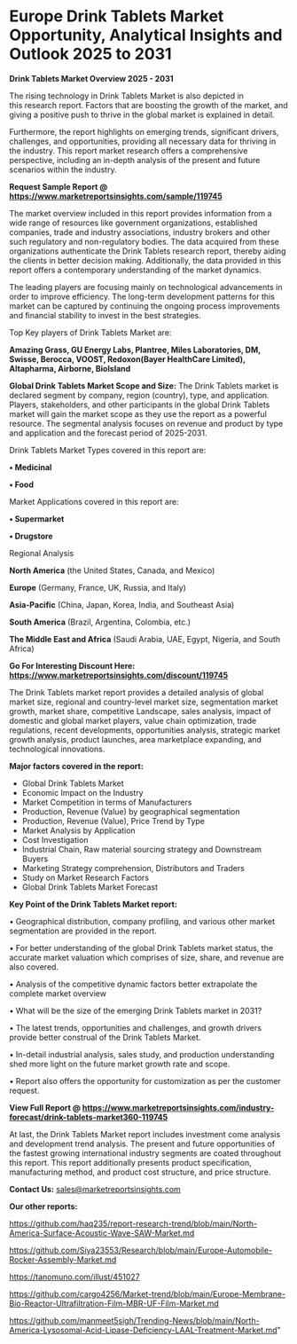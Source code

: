   # Europe Drink Tablets Market Opportunity, Analytical Insights and Outlook 2025 to 2031

<Strong> Drink Tablets Market Overview 2025 - 2031</strong>

The rising technology in Drink Tablets Market is also depicted in this research report. Factors that are boosting the growth of the market, and giving a positive push to thrive in the global market is explained in detail.

Furthermore, the report highlights on emerging trends, significant drivers, challenges, and opportunities, providing all necessary data for thriving in the industry. This report market research offers a comprehensive perspective, including an in-depth analysis of the present and future scenarios within the industry.

<strong>Request Sample Report @ <a href=https://www.marketreportsinsights.com/sample/119745>https://www.marketreportsinsights.com/sample/119745</a></strong>

The market overview included in this report provides information from a wide range of resources like government organizations, established companies, trade and industry associations, industry brokers and other such regulatory and non-regulatory bodies. The data acquired from these organizations authenticate the Drink Tablets research report, thereby aiding the clients in better decision making. Additionally, the data provided in this report offers a contemporary understanding of the market dynamics.

The leading players are focusing mainly on technological advancements in order to improve efficiency. The long-term development patterns for this market can be captured by continuing the ongoing process improvements and financial stability to invest in the best strategies.

Top Key players of Drink Tablets Market are:

<strong>Amazing Grass, GU Energy Labs, Plantree, Miles Laboratories, DM, Swisse, Berocca, VOOST, Redoxon(Bayer HealthCare Limited), Altapharma, Airborne, BioIsland</strong>

<strong><b>Global Drink Tablets Market Scope and Size:</b></strong>
The Drink Tablets market is declared segment by company, region (country), type, and application. Players, stakeholders, and other participants in the global Drink Tablets market will gain the market scope as they use the report as a powerful resource. The segmental analysis focuses on revenue and product by type and application and the forecast period of 2025-2031.

Drink Tablets Market Types covered in this report are:

<strong>• Medicinal

• Food</strong>

Market Applications covered in this report are:

<strong>• Supermarket

• Drugstore</strong> 

Regional Analysis

<strong>North America</strong> (the United States, Canada, and Mexico)

<strong>Europe</strong> (Germany, France, UK, Russia, and Italy)

<strong>Asia-Pacific</strong> (China, Japan, Korea, India, and Southeast Asia)

<strong>South America</strong> (Brazil, Argentina, Colombia, etc.)

<strong>The Middle East and Africa</strong> (Saudi Arabia, UAE, Egypt, Nigeria, and South Africa)

<strong>Go For Interesting Discount Here: <a href=https://www.marketreportsinsights.com/discount/119745>https://www.marketreportsinsights.com/discount/119745</a></strong>

The Drink Tablets market report provides a detailed analysis of global market size, regional and country-level market size, segmentation market growth, market share, competitive Landscape, sales analysis, impact of domestic and global market players, value chain optimization, trade regulations, recent developments, opportunities analysis, strategic market growth analysis, product launches, area marketplace expanding, and technological innovations.

<strong><b>Major factors covered in the report:</b></strong>
<ul>
  <li>Global Drink Tablets Market </li>
  <li>Economic Impact on the Industry</li>
  <li>Market Competition in terms of Manufacturers</li>
  <li>Production, Revenue (Value) by geographical segmentation</li>
  <li>Production, Revenue (Value), Price Trend by Type</li>
  <li>Market Analysis by Application</li>
  <li>Cost Investigation</li>
  <li>Industrial Chain, Raw material sourcing strategy and Downstream Buyers</li>
  <li>Marketing Strategy comprehension, Distributors and Traders</li>
  <li>Study on Market Research Factors</li>
  <li>Global Drink Tablets Market Forecast</li>
</ul>

<strong><b>Key Point of the Drink Tablets Market report:</b></strong>

• Geographical distribution, company profiling, and various other market segmentation are provided in the report.

• For better understanding of the global Drink Tablets market status, the accurate market valuation which comprises of size, share, and revenue are also covered.

• Analysis of the competitive dynamic factors better extrapolate the complete market overview

• What will be the size of the emerging Drink Tablets market in 2031?

• The latest trends, opportunities and challenges, and growth drivers provide better construal of the Drink Tablets Market.

• In-detail industrial analysis, sales study, and production understanding shed more light on the future market growth rate and scope.

• Report also offers the opportunity for customization as per the customer request.

<strong><b>View Full Report @ <a href=https://www.marketreportsinsights.com/industry-forecast/drink-tablets-market360-119745>https://www.marketreportsinsights.com/industry-forecast/drink-tablets-market360-119745</a></b></strong>


At last, the Drink Tablets Market report includes investment come analysis and development trend analysis. The present and future opportunities of the fastest growing international industry segments are coated throughout this report. This report additionally presents product specification, manufacturing method, and product cost structure, and price structure.

<strong>Contact Us:</strong>
sales@marketreportsinsights.com

<strong>Our other reports:</strong>

<a href=https://github.com/haq235/report-research-trend/blob/main/North-America-Surface-Acoustic-Wave-SAW-Market.md>https://github.com/haq235/report-research-trend/blob/main/North-America-Surface-Acoustic-Wave-SAW-Market.md</a>

<a href=https://github.com/Siya23553/Research/blob/main/Europe-Automobile-Rocker-Assembly-Market.md>https://github.com/Siya23553/Research/blob/main/Europe-Automobile-Rocker-Assembly-Market.md</a>

<a href=https://tanomuno.com/illust/451027>https://tanomuno.com/illust/451027</a>

<a href=https://github.com/cargo4256/Market-trend/blob/main/Europe-Membrane-Bio-Reactor-Ultrafiltration-Film-MBR-UF-Film-Market.md>https://github.com/cargo4256/Market-trend/blob/main/Europe-Membrane-Bio-Reactor-Ultrafiltration-Film-MBR-UF-Film-Market.md</a>

<a href=https://github.com/manmeet5sigh/Trending-News/blob/main/North-America-Lysosomal-Acid-Lipase-Deficiency-LAAL-Treatment-Market.md>https://github.com/manmeet5sigh/Trending-News/blob/main/North-America-Lysosomal-Acid-Lipase-Deficiency-LAAL-Treatment-Market.md</a>"
